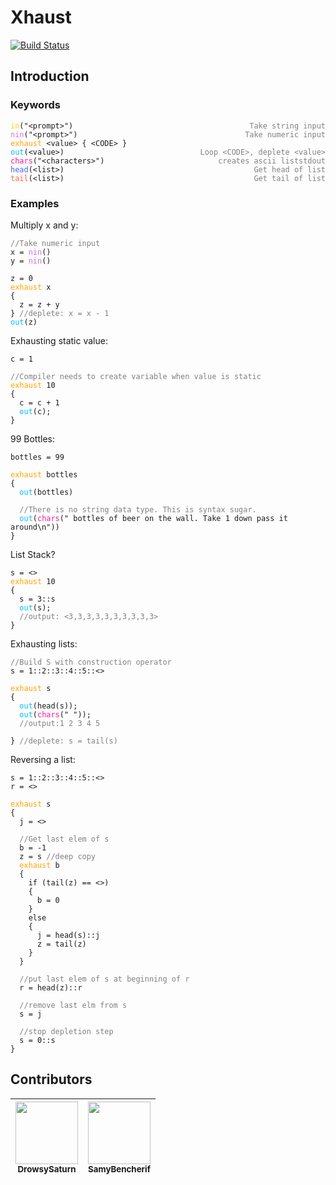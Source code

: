 # Xhaust
[![Build Status](https://travis-ci.org/SamyBencherif/Xhaust.svg?branch=master)](https://travis-ci.org/SamyBencherif/Xhaust)

## Introduction

### Keywords
<pre><code><span style="color:gold">in</span>("&lt;prompt&gt;")                             <span style="color:gray;float:right">Take string input</span>
<span style="color:orchid">nin</span>("&lt;prompt&gt;")                            <span style="color:gray;float:right">Take numeric input</span>
<span style="color:orange">exhaust</span> &lt;value&gt; { &lt;CODE&gt; }                 <span style="color:gray;float:right">Loop &lt;CODE&gt;, deplete &lt;value&gt;</span>
<span style="color:deepskyblue">out</span>(&lt;value&gt;)                               <span style="color:gray;float:right">stdout</span>
<span style="color:deeppink">chars</span>("&lt;characters&gt;")                      <span style="color:gray;float:right">creates ascii list</span>
<span style="color:royalblue">head</span>(&lt;list&gt;)                               <span style="color:gray;float:right">Get head of list</span>
<span style="color:tomato">tail</span>(&lt;list&gt;)                               <span style="color:gray;float:right">Get tail of list</span>
</code></pre>
### Examples

Multiply x and y:
<pre><code><span style="color:gray">//Take numeric input</span>
x = <span style="color:orchid">nin</span>()
y = <span style="color:orchid">nin</span>()

z = 0
<span style="color:orange">exhaust</span> x
{
  z = z + y
} <span style="color:gray">//deplete: x = x - 1</span>
<span style="color:deepskyblue">out</span>(z)
</code></pre>


Exhausting static value:
<pre><code>c = 1

<span style="color:gray">//Compiler needs to create variable when value is static</span>
<span style="color:orange">exhaust</span> 10
{
  c = c + 1
  <span style="color:deepskyblue">out</span>(c);
}</code></pre>

99 Bottles:
<pre><code>bottles = 99

<span style="color:orange">exhaust</span> bottles
{
  <span style="color:deepskyblue">out</span>(bottles)

  <span style="color:gray">//There is no string data type. This is syntax sugar.</span>
  <span style="color:deepskyblue">out</span>(<span style="color:deeppink">chars</span>(" bottles of beer on the wall. Take 1 down pass it around\n"))
}
</code></pre>

List Stack?
<pre><code>s = <>
<span style="color:orange">exhaust</span> 10
{
  s = 3::s
  <span style="color:deepskyblue">out</span>(s);
  <span style="color:gray">//output: <3,3,3,3,3,3,3,3,3,3></span>
}</code></pre>

Exhausting lists:
<pre><code><span style="color:gray">//Build S with construction operator</span>
s = 1::2::3::4::5::<>

<span style="color:orange">exhaust</span> s
{
  <span style="color:deepskyblue">out</span>(head(s));
  <span style="color:deepskyblue">out</span>(<span style="color:deeppink">chars</span>(" "));
  <span style="color:gray">//output:1 2 3 4 5 </span>

} <span style="color:gray">//deplete: s = tail(s)</span></code></pre>

Reversing a list:
<pre><code>s = 1::2::3::4::5::<>
r = <>

<span style="color:orange">exhaust</span> s
{
  j = <>

  <span style="color:gray">//Get last elem of s</span>
  b = -1
  z = s <span style="color:gray">//deep copy</span>
  <span style="color:orange">exhaust</span> b
  {
    if (tail(z) == <>)
    {
      b = 0
    }
    else
    {
      j = head(s)::j
      z = tail(z)
    }
  }

  <span style="color:gray">//put last elem of s at beginning of r</span>
  r = head(z)::r

  <span style="color:gray">//remove last elm from s</span>
  s = j

  <span style="color:gray">//stop depletion step</span>
  s = 0::s
}
</code></pre>

## Contributors

| [<img src="https://avatars1.githubusercontent.com/u/4676022" width="100px;"/><br /><sub>DrowsySaturn</sub>](https://github.com/DrowsySaturn)<br /> | [<img src="https://avatars1.githubusercontent.com/u/10871454" width="100px;"/><br /><sub>SamyBencherif</sub>](https://github.com/SamyBencherif)<br />  |
| :---: | :---: |
